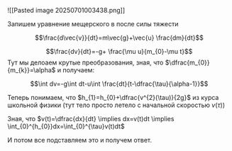 ![[Pasted image 20250701003438.png]]

Запишем уравнение мещерского в после силы тяжести


$$\frac{d\vec{v}}{dt}=m\vec{g}+\vec{u} \frac{dm}{dt}$$

$$\frac{dv}{dt}=-g+ \frac{\mu u}{m_{0}-\mu t}$$Тут мы делоаем крутые преобразования, зная, что $\dfrac{m_{0}}{m_{k}}=\alpha$ и получаем:

$$\int dv=-g\int dt-u\int \frac{dt}{t-\dfrac{\tau}{\alpha-1}}$$

Теперь понимаем, что $h_{1}=h_{0}+\dfrac{v^{2}(\tau)}{2g}$ из курса школьной физики (тут тело просто летело с начальной скоростью $v(\tau)$)

Зная, что $v(t)=\dfrac{dx}{dt} \implies dx=v(t)dt \implies \int_{0}^{h_{0}}dx=\int_{0}^{\tau}v(t)dt$ 

И потом все подставляем это и получем ответ.